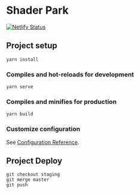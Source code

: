 # Shader Park

[![Netlify Status](https://api.netlify.com/api/v1/badges/62b5ba66-28fd-4829-9394-b175ad113a6b/deploy-status)](https://app.netlify.com/sites/shaderpark/deploys)

## Project setup
```
yarn install
```

### Compiles and hot-reloads for development
```
yarn serve
```

### Compiles and minifies for production
```
yarn build
```

### Customize configuration
See [Configuration Reference](https://cli.vuejs.org/config/).

## Project Deploy
```
git checkout staging
git merge master
git push
```
